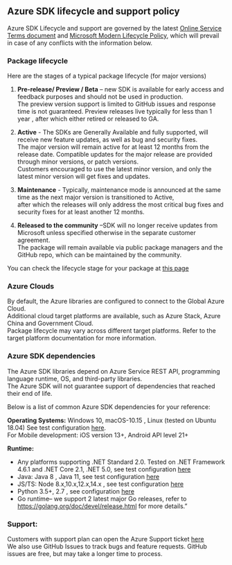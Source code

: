 ## **Azure SDK lifecycle and support policy**

Azure SDK Lifecycle and support are governed by the latest [Online Service Terms document](https://www.microsoftvolumelicensing.com/Downloader.aspx?documenttype=OST&lang=English) and [Microsoft Modern Lifecycle Policy](https://docs.microsoft.com/en-US/lifecycle/policies/modern),  which will prevail in case of any conflicts with the information below. 

### **Package lifecycle** 
Here are the stages of a typical package lifecycle (for major versions)
1.	**Pre-release/ Preview / Beta** – new SDK is available for early access and feedback purposes and should not be used in production.  
The preview version support is limited to GitHub issues and response time is not guaranteed. Preview releases live typically for less than 1 year , after which either retired or released to GA.

2.	**Active** - The SDKs are Generally Available and fully supported, will receive new feature updates, as well as bug and security fixes.  
The major version will remain active for at least 12 months from the release date. Compatible updates for the major release are provided through minor versions, or patch versions.  
Customers encouraged to use the latest minor version, and only the latest minor version will get fixes and updates.  

3.	**Maintenance** - Typically, maintenance mode is announced at the same time as the next major version is transitioned to Active,  
after which the releases will only address the most critical bug fixes and security fixes for at least another 12 months.  

4.	**Released to the community** –SDK will no longer receive updates from Microsoft unless specified otherwise in the separate customer agreement.  
The package will remain available via public package managers and the GitHub repo, which can be maintained by the community.  

You can check the lifecycle stage for your package at [this page](https://azure.github.io/azure-sdk/releases/latest/index.html)  

### **Azure Clouds** 
By default, the Azure libraries are configured to connect to the Global Azure Cloud.  
Additional cloud target platforms are available, such as Azure Stack, Azure China and Government Cloud.  
Package lifecycle may vary across different target platforms. Refer to the target platform documentation for more information.   

### **Azure SDK dependencies**
The Azure SDK libraries depend on Azure Service REST API, programming language runtime, OS, and third-party libraries.  
The Azure SDK will not guarantee support of dependencies that reached their end of life.  

Below is a list of common Azure SDK dependencies for your reference: 

**Operating Systems:** Windows 10, macOS-10.15 , Linux (tested on Ubuntu 18.04)  See test configuration [here](https://github.com/Azure/azure-sdk-for-net/blob/master/eng/pipelines/templates/stages/platform-matrix.json).   
For Mobile development: iOS version 13+, Android API level 21+

**Runtime:** 
* Any platforms supporting .NET Standard 2.0. Tested on .NET Framework 4.6.1 and .NET Core 2.1, .NET 5.0, see test configuration [here](https://github.com/Azure/azure-sdk-for-net/blob/master/eng/pipelines/templates/stages/platform-matrix.json)  
* Java: Java 8 , Java 11, see test configuration [here](https://github.com/Azure/azure-sdk-for-java/blob/master/eng/pipelines/templates/stages/platform-matrix.json)  
* JS/TS: Node 8.x,10.x,12.x,14.x , see test configuration [here](https://github.com/Azure/azure-sdk-for-js/blob/master/eng/pipelines/templates/stages/platform-matrix.json)  
* Python 3.5+, 2.7 , see configuration [here](https://github.com/Azure/azure-sdk-for-python/blob/master/eng/pipelines/templates/stages/platform-matrix.json)  
* Go runtime– we support 2 latest major Go releases, refer to  https://golang.org/doc/devel/release.html for more details.”

### **Support**:
Customers with support plan can open the Azure Support ticket [here](https://nam06.safelinks.protection.outlook.com/?url=https%3A%2F%2Fazure.microsoft.com%2Fen-us%2Fsupport%2Fcreate-ticket%2F&data=04%7C01%7CElena.Raikhman%40microsoft.com%7C144b66f8b5c0490f3cbe08d8d765b744%7C72f988bf86f141af91ab2d7cd011db47%7C1%7C0%7C637496179151201463%7CUnknown%7CTWFpbGZsb3d8eyJWIjoiMC4wLjAwMDAiLCJQIjoiV2luMzIiLCJBTiI6Ik1haWwiLCJXVCI6Mn0%3D%7C1000&sdata=Ie8gcF%2B0sRcrS25b28XKQcogcUr90NNXRcXXqwYrBz8%3D&reserved=0)  
We also use GitHub Issues to track bugs and feature requests. GitHub issues are free, but may take a longer time to process.   
